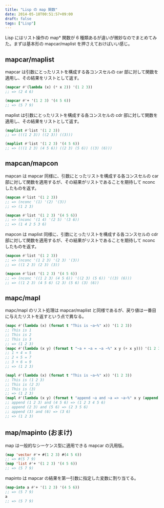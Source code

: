 ```yaml
---
title: "Lisp の map 関数"
date: 2014-05-18T00:51:57+09:00
draft: false
tags: ["Lisp"]
---
```

Lisp にはリスト操作の map* 関数が 6 種類あるが違いが微妙なのでまとめてみた。まずは基本形の mapcar/maplist を押さえておけばいい感じ。

## mapcar/maplist

mapcar は引数にとったリストを構成する各コンスセルの car 部に対して関数を適用し、その結果をリストとして返す。
``` cl
(mapcar #'(lambda (x) (* x 2)) '(1 2 3))
;; => (2 4 6)

(mapcar #'+ '(1 2 3) '(4 5 6))
;; => (5 7 9)
```

maplist は引数にとったリストを構成する各コンスセルの cdr 部に対して関数を適用し、その結果をリストとして返す。
``` cl
(maplist #'list '(1 2 3))
;; => (((1 2 3)) ((2 3)) ((3)))

(maplist #'list '(1 2 3) '(4 5 6))
;; => (((1 2 3) (4 5 6)) ((2 3) (5 6)) ((3) (6)))
```

## mapcan/mapcon

mapcan は mapcar 同様に、引数にとったリストを構成する各コンスセルの car 部に対して関数を適用するが、その結果がリストであることを期待して nconc したものを返す。
``` cl
(mapcan #'list '(1 2 3))
;; => (nconc '(1) '(2) '(3))
;; => (1 2 3)

(mapcan #'list '(1 2 3) '(4 5 6))
;; => (nconc '(1 4) '(2 5) '(3 6))
;; => (1 4 2 5 3 6)
```

mapcon は maplist 同様に、引数にとったリストを構成する各コンスセルの cdr 部に対して関数を適用するが、その結果がリストであることを期待して nconc したものを返す。
``` cl
(mapcon #'list '(1 2 3))
;; => (nconc '(1 2 3) '(2 3) '(3))
;; => ((1 2 3) (2 3) (3))

(mapcon #'list '(1 2 3) '(4 5 6))
;; => (nconc '((1 2 3) (4 5 6)) '((2 3) (5 6)) '((3) (6)))
;; => ((1 2 3) (4 5 6) (2 3) (5 6) (3) (6))
```

## mapc/mapl

mapc/mapl のリスト処理は mapcar/maplist と同様であるが、戻り値は一番目に与えたリストを返すという点で異なる。
``` cl
(mapc #'(lambda (x) (format t "This is ~a~%" x)) '(1 2 3))
;; This is 1
;; This is 2
;; This is 3
;; => (1 2 3)
(mapc #'(lambda (x y) (format t "~a + ~a = ~a ~%" x y (+ x y))) '(1 2 3) '(4 5 6))
;; 1 + 4 = 5
;; 2 + 5 = 7
;; 3 + 6 = 9
;; => (1 2 3)

(mapl #'(lambda (x) (format t "This is ~a~%" x)) '(1 2 3))
;; This is (1 2 3)
;; This is (2 3)
;; This is (3)
;; => (1 2 3)
(mapl #'(lambda (x y) (format t "append ~a and ~a => ~a~%" x y (append x y))) '(1 2 3) '(4 5 6))
;; append (1 2 3) and (4 5 6) => (1 2 3 4 5 6)
;; append (2 3) and (5 6) => (2 3 5 6)
;; append (3) and (6) => (3 6)
;; => (1 2 3)
```

## map/mapinto (おまけ)

map は一般的なシーケンス型に適用できる mapcar の汎用版。

``` cl
(map 'vector #'+ #(1 2 3) #(4 5 6))
;; => #(5 7 9)
(map 'list #'+ '(1 2 3) '(4 5 6))
;; => (5 7 9)
```

mapinto は mapcar の結果を第一引数に指定した変数に割り当てる。

``` cl
(map-into a #'+ '(1 2 3) '(4 5 6))
;; => (5 7 9)
a
;; => (5 7 9)
```
